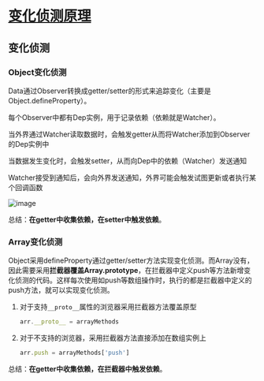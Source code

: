 # [变化侦测原理](https://github.com/Twlig/issuesBlog/issues/39)

## 变化侦测



### Object变化侦测

Data通过Observer转换成getter/setter的形式来追踪变化（主要是Object.defineProperty）。

每个Observer中都有Dep实例，用于记录依赖（依赖就是Watcher）。

当外界通过Watcher读取数据时，会触发getter从而将Watcher添加到Observer的Dep实例中

当数据发生变化时，会触发setter，从而向Dep中的依赖（Watcher）发送通知

Watcher接受到通知后，会向外界发送通知，外界可能会触发试图更新或者执行某个回调函数

![image](https://user-images.githubusercontent.com/22440467/158545717-844c1e8a-b5b2-4966-a196-a56388c74b62.png)

总结：**在getter中收集依赖，在setter中触发依赖**。

### Array变化侦测

Object采用defineProperty通过getter/setter方法实现变化侦测。而Array没有，因此需要采用**拦截器覆盖Array.prototype**，在拦截器中定义push等方法新增变化侦测的代码。这样每次使用如push等数组操作时，执行的都是拦截器中定义的push方法，就可以实现变化侦测。

1. 对于支持`__proto__`属性的浏览器采用拦截器方法覆盖原型

   ```javascript
   arr.__proto__ = arrayMethods
   ```

2. 对于不支持的浏览器，采用拦截器方法直接添加在数组实例上

   ```javascript
   arr.push = arrayMethods['push']
   ```

总结：**在getter中收集依赖，在拦截器中触发依赖**。
